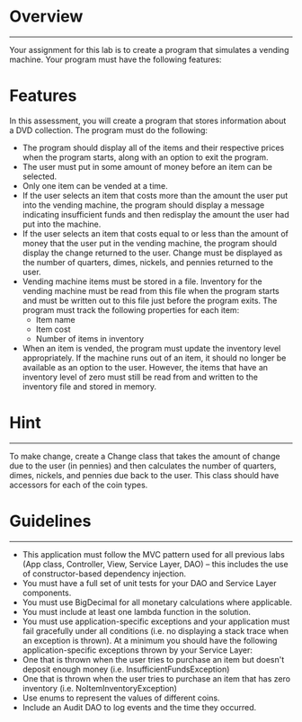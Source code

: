 # Overview
---
Your assignment for this lab is to create a program that simulates a vending machine. Your program must have the following features:

# Features
In this assessment, you will create a program that stores information about a DVD collection. The program must do the following:
- The program should display all of the items and their respective prices when the program starts, along with an option to exit the program.
- The user must put in some amount of money before an item can be selected.
- Only one item can be vended at a time.
- If the user selects an item that costs more than the amount the user put into the vending machine, the program should display a message indicating insufficient funds and then redisplay the amount the user had put into the machine.
- If the user selects an item that costs equal to or less than the amount of money that the user put in the vending machine, the program should display the change returned to the user. Change must be displayed as the number of quarters, dimes, nickels, and pennies returned to the user.
- Vending machine items must be stored in a file. Inventory for the vending machine must be read from this file when the program starts and must be written out to this file just before the program exits. The program must track the following properties for each item:
    - Item name
    - Item cost
    - Number of items in inventory
- When an item is vended, the program must update the inventory level appropriately. If the machine runs out of an item, it should no longer be available as an option to the user. However, the items that have an inventory level of zero must still be read from and written to the inventory file and stored in memory.

# Hint
---
To make change, create a Change class that takes the amount of change due to the user (in pennies) and then calculates the number of quarters, dimes, nickels, and pennies due back to the user. This class should have accessors for each of the coin types.

# Guidelines
---
- This application must follow the MVC pattern used for all previous labs (App class, Controller, View, Service Layer, DAO) – this includes the use of constructor-based dependency injection.
- You must have a full set of unit tests for your DAO and Service Layer components.
- You must use BigDecimal for all monetary calculations where applicable.
- You must include at least one lambda function in the solution.
- You must use application-specific exceptions and your application must fail gracefully under all conditions (i.e. no displaying a stack trace when an exception is thrown). At a minimum you should have the following application-specific exceptions thrown by your Service Layer:
- One that is thrown when the user tries to purchase an item but doesn't deposit enough money (i.e. InsufficientFundsException)
- One that is thrown when the user tries to purchase an item that has zero inventory (i.e. NoItemInventoryException)
- Use enums to represent the values of different coins.
- Include an Audit DAO to log events and the time they occurred.
